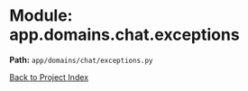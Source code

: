 # Module: app.domains.chat.exceptions

**Path:** `app/domains/chat/exceptions.py`

[Back to Project Index](../../../../index.md)
